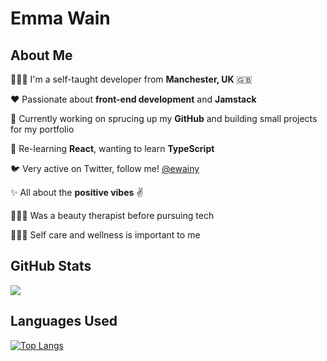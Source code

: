 # Emma Wain 


## About Me

👩🏼‍💻 I'm a self-taught developer from **Manchester, UK** 🇬🇧

❤️ Passionate about **front-end development** and **Jamstack**

💼 Currently working on sprucing up my **GitHub** and building small projects for my portfolio

🌱 Re-learning **React**, wanting to learn **TypeScript**

🐦 Very active on Twitter, follow me! [@ewainy](https://twitter.com/ewainy) 

✨ All about the **positive vibes** ✌️

💆🏼‍♀️ Was a beauty therapist before pursuing tech

🧘🏼‍♀️ Self care and wellness is important to me 

## GitHub Stats
<img 
   src="https://github-readme-stats.vercel.app/api?username=ewainy&show_icons=true&theme=synthwave" 
/>

## Languages Used

[![Top Langs](https://github-readme-stats.vercel.app/api/top-langs/?username=ewainy&theme=synthwave)](https://github.com/ewainy/github-readme-stats)

<!-- Latest GitHub Activity-->
<!--START_SECTION:activity-->


<!--END_SECTION:activity-->
